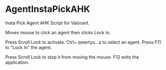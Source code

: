 # AgentInstaPickAHK
Insta Pick Agent AHK Script for Valorant.

Moves mouse to click an agent then clicks Lock In.

Press Scroll Lock to activate.
Ctrl+ qwertyu...a to select an agent.
Press F11 to "Lock In" the agent.

Press Scroll Lock to stop it from moving the mouse.
F12 exits the application.
